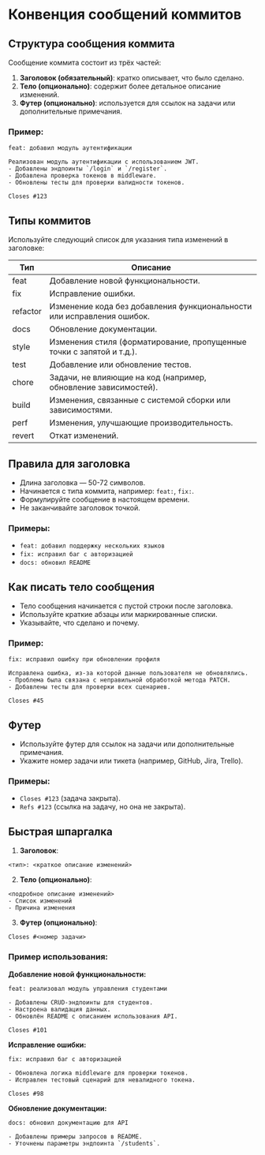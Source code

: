 # Конвенция сообщений коммитов

## Структура сообщения коммита

Сообщение коммита состоит из трёх частей:

1. **Заголовок (обязательный)**: кратко описывает, что было сделано.
2. **Тело (опционально)**: содержит более детальное описание изменений.
3. **Футер (опционально)**: используется для ссылок на задачи или дополнительные примечания.

### Пример:

```
feat: добавил модуль аутентификации

Реализован модуль аутентификации с использованием JWT.
- Добавлены эндпоинты `/login` и `/register`.
- Добавлена проверка токенов в middleware.
- Обновлены тесты для проверки валидности токенов.

Closes #123
```

## Типы коммитов

Используйте следующий список для указания типа изменений в заголовке:

| Тип      | Описание                                                               |
| -------- | ---------------------------------------------------------------------- |
| feat     | Добавление новой функциональности.                                     |
| fix      | Исправление ошибки.                                                    |
| refactor | Изменение кода без добавления функциональности или исправления ошибок. |
| docs     | Обновление документации.                                               |
| style    | Изменения стиля (форматирование, пропущенные точки с запятой и т.д.).  |
| test     | Добавление или обновление тестов.                                      |
| chore    | Задачи, не влияющие на код (например, обновление зависимостей).        |
| build    | Изменения, связанные с системой сборки или зависимостями.              |
| perf     | Изменения, улучшающие производительность.                              |
| revert   | Откат изменений.                                                       |

## Правила для заголовка

- Длина заголовка — 50-72 символов.
- Начинается с типа коммита, например: `feat:`, `fix:`.
- Формулируйте сообщение в настоящем времени.
- Не заканчивайте заголовок точкой.

### Примеры:

- `feat: добавил поддержку нескольких языков`
- `fix: исправил баг с авторизацией`
- `docs: обновил README`

## Как писать тело сообщения

- Тело сообщения начинается с пустой строки после заголовка.
- Используйте краткие абзацы или маркированные списки.
- Указывайте, что сделано и почему.

### Пример:

```
fix: исправил ошибку при обновлении профиля

Исправлена ошибка, из-за которой данные пользователя не обновлялись.
- Проблема была связана с неправильной обработкой метода PATCH.
- Добавлены тесты для проверки всех сценариев.

Closes #45
```

## Футер

- Используйте футер для ссылок на задачи или дополнительные примечания.
- Укажите номер задачи или тикета (например, GitHub, Jira, Trello).

### Примеры:

- `Closes #123` (задача закрыта).
- `Refs #123` (ссылка на задачу, но она не закрыта).

## Быстрая шпаргалка

1. **Заголовок**:

```
<тип>: <краткое описание изменений>
```

2. **Тело (опционально)**:

```
<подробное описание изменений>
- Список изменений
- Причина изменения
```

3. **Футер (опционально)**:

```
Closes #<номер задачи>
```

### Пример использования:

**Добавление новой функциональности:**

```
feat: реализовал модуль управления студентами

- Добавлены CRUD-эндпоинты для студентов.
- Настроена валидация данных.
- Обновлён README с описанием использования API.

Closes #101
```

**Исправление ошибки:**

```
fix: исправил баг с авторизацией

- Обновлена логика middleware для проверки токенов.
- Исправлен тестовый сценарий для невалидного токена.

Closes #98
```

**Обновление документации:**

```
docs: обновил документацию для API

- Добавлены примеры запросов в README.
- Уточнены параметры эндпоинта `/students`.
```
